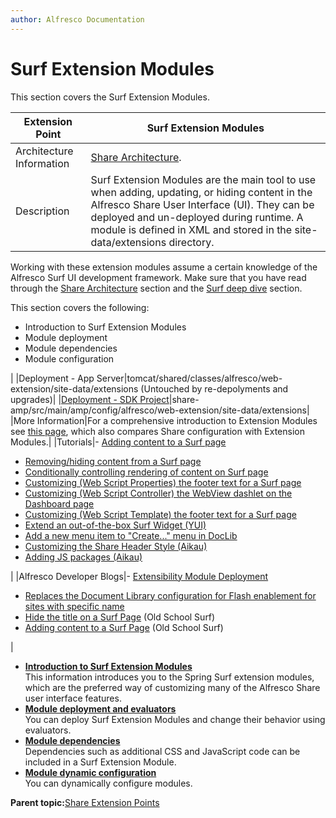 ```yaml
---
author: Alfresco Documentation
---
```


# Surf Extension Modules

This section covers the Surf Extension Modules.

|Extension Point|Surf Extension Modules|
|---------------|----------------------|
|Architecture Information|[Share Architecture](dev-extensions-share-architecture-extension-points.md).|
|Description|Surf Extension Modules are the main tool to use when adding, updating, or hiding content in the Alfresco Share User Interface \(UI\). They can be deployed and un-deployed during runtime. A module is defined in XML and stored in the site-data/extensions directory.

 Working with these extension modules assume a certain knowledge of the Alfresco Surf UI development framework. Make sure that you have read through the [Share Architecture](dev-extensions-share-architecture-extension-points.md) section and the [Surf deep dive](surf-fwork-intro.md) section.

 This section covers the following:

-   Introduction to Surf Extension Modules
-   Module deployment
-   Module dependencies
-   Module configuration

|
|Deployment - App Server|tomcat/shared/classes/alfresco/web-extension/site-data/extensions \(Untouched by re-depolyments and upgrades\)|
|[Deployment - SDK Project](../tasks/alfresco-sdk-tutorials-share-amp-archetype.md)|share-amp/src/main/amp/config/alfresco/web-extension/site-data/extensions|
|More Information|For a comprehensive introduction to Extension Modules see [this page](dev-extensions-share-surf-extension-modules-introduction.md), which also compares Share configuration with Extension Modules.|
|Tutorials|-   [Adding content to a Surf page](../tasks/dev-extensions-share-tutorials-add-content.md)
-   [Removing/hiding content from a Surf page](../tasks/dev-extensions-share-tutorials-hide-content.md)
-   [Conditionally controlling rendering of content on Surf page](../tasks/dev-extensions-share-tutorials-subcomponent-evals.md)
-   [Customizing \(Web Script Properties\) the footer text for a Surf page](../tasks/dev-extensions-share-tutorials-i18n-customize.md)
-   [Customizing \(Web Script Controller\) the WebView dashlet on the Dashboard page](../tasks/dev-extensions-share-tutorials-js-customize.md)
-   [Customizing \(Web Script Template\) the footer text for a Surf page](../tasks/dev-extensions-share-tutorials-fm-temp-customize.md)
-   [Extend an out-of-the-box Surf Widget \(YUI\)](../tasks/dev-extensions-share-tutorials-customizing-widget-instantiation.md)
-   [Add a new menu item to "Create..." menu in DocLib](../tasks/dev-extensions-share-tutorials-add-menuitem-create-menu.md)
-   [Customizing the Share Header Style \(Aikau\)](../tasks/dev-extensions-share-tutorials-customize-header-style.md)
-   [Adding JS packages \(Aikau\)](../tasks/dev-extensions-share-tutorials-amd-packages-via-extension.md)

|
|Alfresco Developer Blogs|-   [Extensibility Module Deployment](http://blogs.alfresco.com/wp/developer/2011/08/26/extensibility-module-deployment/)
-   [Replaces the Document Library configuration for Flash enablement for sites with specific name](http://blogs.alfresco.com/wp/developer/2012/03/05/share-configuration-extensibility/)
-   [Hide the title on a Surf Page](http://blogs.alfresco.com/wp/developer/2011/07/27/how-to-hide-content-on-an-existing-alfresco-share-page/) \(Old School Surf\)
-   [Adding content to a Surf Page](http://blogs.alfresco.com/wp/developer/2011/07/22/how-to-add-content-to-an-alfresco-share-page/) \(Old School Surf\)

|

-   **[Introduction to Surf Extension Modules](../concepts/dev-extensions-share-surf-extension-modules-introduction.md)**  
This information introduces you to the Spring Surf extension modules, which are the preferred way of customizing many of the Alfresco Share user interface features.
-   **[Module deployment and evaluators](../concepts/dev-extensions-share-module-deployment.md)**  
You can deploy Surf Extension Modules and change their behavior using evaluators.
-   **[Module dependencies](../concepts/dev-extensions-share-module-dependencies.md)**  
Dependencies such as additional CSS and JavaScript code can be included in a Surf Extension Module.
-   **[Module dynamic configuration](../concepts/dev-extensions-share-module-dynamic-configuration.md)**  
You can dynamically configure modules.

**Parent topic:**[Share Extension Points](../concepts/dev-extensions-share-extension-points-introduction.md)

